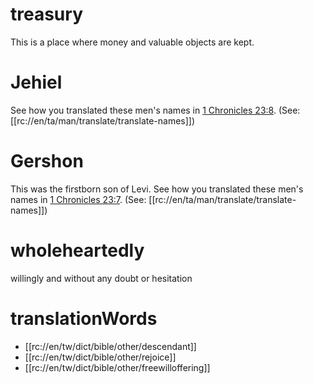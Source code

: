 # treasury

This is a place where money and valuable objects are kept.

# Jehiel

See how you translated these men's names in [1 Chronicles 23:8](../23/07.md). (See: [[rc://en/ta/man/translate/translate-names]])

# Gershon

This was the firstborn son of Levi. See how you translated these men's names in [1 Chronicles 23:7](../23/07.md). (See: [[rc://en/ta/man/translate/translate-names]])

# wholeheartedly

willingly and without any doubt or hesitation

# translationWords

* [[rc://en/tw/dict/bible/other/descendant]]
* [[rc://en/tw/dict/bible/other/rejoice]]
* [[rc://en/tw/dict/bible/other/freewilloffering]]